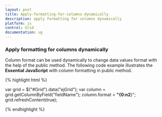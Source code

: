 ```yaml
---
layout: post
title: Apply-formatting-for-columns-dynamically
description: apply formatting for columns dynamically
platform: js
control: Grid
documentation: ug
---
```


### Apply formatting for columns dynamically

Column format can be used dynamically to change data values format with the help of the public method. The following code example illustrates the **Essential JavaScript** with column formatting in public method.

{% highlight html %}

var grid = $("#Grid").data("ejGrid");
var column = grid.getColumnByField("fieldName");
column.format = **"{0:n2**}";
grid.refreshContent(true);


{% endhighlight %}



